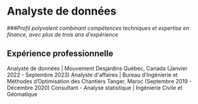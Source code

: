 # Analyste de données
###*Profil polyvalent combinant compétences techniques et expertise en finance, avec plus de trois ans d'expérience*

## Expérience professionnelle

Analyste de données   |   Mouvement Desjardins   Québec, Canada (Janvier 2022 - Septembre 2023)
Analyste d'affaires   |   Bureau d’Ingénierie et Méthodes d’Optimisation des Chantiers   Tanger, Maroc (Septembre 2019 - Décembre 2020)
Consultant - Analyse statistique   |   Ingénierie Civile et Géomatique
